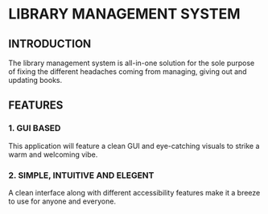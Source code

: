 # LIBRARY MANAGEMENT SYSTEM
## INTRODUCTION 
The library management system is all-in-one solution for the sole purpose of fixing the different headaches coming from managing, giving out and updating books.
## FEATURES
### 1. GUI BASED
This application will feature a clean GUI and eye-catching visuals to strike a warm and welcoming vibe.
### 2. SIMPLE, INTUITIVE AND ELEGENT
A clean interface along with different accessibility features  make it a breeze to use for anyone and everyone.
